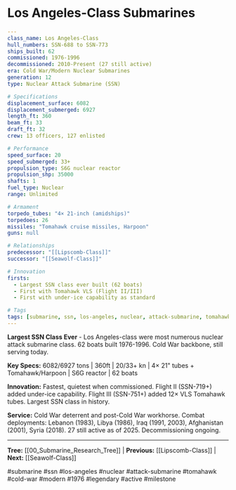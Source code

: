 # Los Angeles-Class Submarines

```yaml
---
class_name: Los Angeles-Class
hull_numbers: SSN-688 to SSN-773
ships_built: 62
commissioned: 1976-1996
decommissioned: 2010-Present (27 still active)
era: Cold War/Modern Nuclear Submarines
generation: 12
type: Nuclear Attack Submarine (SSN)

# Specifications
displacement_surface: 6082
displacement_submerged: 6927
length_ft: 360
beam_ft: 33
draft_ft: 32
crew: 13 officers, 127 enlisted

# Performance
speed_surface: 20
speed_submerged: 33+
propulsion_type: S6G nuclear reactor
propulsion_shp: 35000
shafts: 1
fuel_type: Nuclear
range: Unlimited

# Armament
torpedo_tubes: "4× 21-inch (amidships)"
torpedoes: 26
missiles: "Tomahawk cruise missiles, Harpoon"
guns: null

# Relationships
predecessor: "[[Lipscomb-Class]]"
successor: "[[Seawolf-Class]]"

# Innovation
firsts:
  - Largest SSN class ever built (62 boats)
  - First with Tomahawk VLS (Flight II/III)
  - First with under-ice capability as standard

# Tags
tags: [submarine, ssn, los-angeles, nuclear, attack-submarine, tomahawk, cold-war, modern, 1976, legendary, active, milestone]
---
```

**Largest SSN Class Ever** - Los Angeles-class were most numerous nuclear attack submarine class. 62 boats built 1976-1996. Cold War backbone, still serving today.

**Key Specs:** 6082/6927 tons | 360ft | 20/33+ kn | 4× 21" tubes + Tomahawk/Harpoon | S6G reactor | 62 boats

**Innovation:** Fastest, quietest when commissioned. Flight II (SSN-719+) added under-ice capability. Flight III (SSN-751+) added 12× VLS Tomahawk tubes. Largest SSN class in history.

**Service:** Cold War deterrent and post-Cold War workhorse. Combat deployments: Lebanon (1983), Libya (1986), Iraq (1991, 2003), Afghanistan (2001), Syria (2018). 27 still active as of 2025. Decommissioning ongoing.

---
**Tree:** [[00_Submarine_Research_Tree]] | **Previous:** [[Lipscomb-Class]] | **Next:** [[Seawolf-Class]]

#submarine #ssn #los-angeles #nuclear #attack-submarine #tomahawk #cold-war #modern #1976 #legendary #active #milestone

